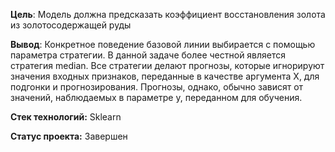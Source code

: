 **Цель**: Модель должна предсказать коэффициент восстановления золота из золотосодержащей руды
 
**Вывод**: Конкретное поведение базовой линии выбирается с помощью параметра стратегии. В данной задаче более честной является стратегия median. Все стратегии делают прогнозы, которые игнорируют значения входных признаков, переданные в качестве аргумента X, для подгонки и прогнозирования. Прогнозы, однако, обычно зависят от значений, наблюдаемых в параметре y, переданном для обучения.

**Стек технологий:** Sklearn

**Статус проекта:** Завершен
